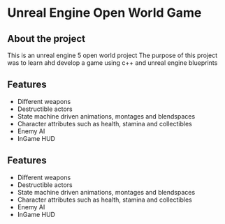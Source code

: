 # Unreal Engine Open World Game
## About the project
This is an unreal engine 5 open world project
The purpose of this project was to learn ahd develop a game using c++ and unreal engine blueprints
## Features
* Different weapons
* Destructible actors
* State machine driven animations, montages and blendspaces
* Character attributes such as health, stamina and collectibles
* Enemy AI
* InGame HUD

## Features
* Different weapons
* Destructible actors
* State machine driven animations, montages and blendspaces
* Character attributes such as health, stamina and collectibles
* Enemy AI
* InGame HUD
